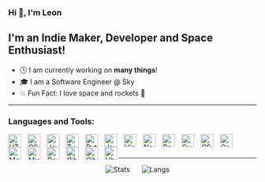 ### Hi 👋, I'm Leon

## I'm an Indie Maker, Developer and Space Enthusiast!
- 🕓 I am currently working on **many things**!
- 🎓 I am a Software Engineer @ Sky
- 💥 Fun Fact: I love space and rockets 🚀

---

### Languages and Tools:

<img align="left" alt="HTML5" width="26px" src="https://cdn.jsdelivr.net/gh/devicons/devicon/icons/html5/html5-original.svg" style="padding-right:10px;" />
<img align="left" alt="CSS3" width="26px" src="https://cdn.jsdelivr.net/gh/devicons/devicon/icons/css3/css3-original.svg" style="padding-right:10px;" />
<img align="left" alt="JavaScript" width="26px" src="https://cdn.jsdelivr.net/gh/devicons/devicon/icons/javascript/javascript-original.svg" style="padding-right:10px;" />
<img align="left" alt="TypeScript" width="26px" src="https://cdn.jsdelivr.net/gh/devicons/devicon/icons/typescript/typescript-original.svg" style="padding-right:10px;" />
<img align="left" alt="Python" width="26px" src="https://cdn.jsdelivr.net/gh/devicons/devicon/icons/python/python-original.svg" style="padding-right:10px;" />
<img align="left" alt="Java" width="26px" src="https://cdn.jsdelivr.net/gh/devicons/devicon/icons/java/java-original.svg" style="padding-right:10px;" />
<img align="left" alt="Visual Studio Code" width="26px" src="https://cdn.jsdelivr.net/gh/devicons/devicon/icons/vscode/vscode-original.svg" style="padding-right:10px;" />
<img align="left" alt="Node.js" width="26px" src="https://cdn.jsdelivr.net/gh/devicons/devicon/icons/nodejs/nodejs-original.svg" style="padding-right:10px;" />
<img align="left" alt="React" width="26px" src="https://cdn.jsdelivr.net/gh/devicons/devicon/icons/react/react-original.svg" style="padding-right:10px;" />
<img align="left" alt="Svelte" width="26px" src="https://cdn.jsdelivr.net/gh/devicons/devicon@latest/icons/svelte/svelte-original.svg" style="padding-right:10px;" />
<img align="left" alt="CSharp" width="26px" src="https://cdn.jsdelivr.net/gh/devicons/devicon@latest/icons/csharp/csharp-original.svg" style="padding-right:10px;" />
<img align="left" alt="Godot" width="26px" src="https://cdn.jsdelivr.net/gh/devicons/devicon@latest/icons/godot/godot-original.svg" style="padding-right:10px;" />
<img align="left" alt="MongoDB" width="26px" src="https://cdn.jsdelivr.net/gh/devicons/devicon/icons/mongodb/mongodb-original.svg" style="padding-right:10px;" />
<img align="left" alt="MySQL" width="26px" src="https://cdn.jsdelivr.net/gh/devicons/devicon/icons/mysql/mysql-original.svg" style="padding-right:10px;" />
<img align="left" alt="Postgres" width="26px" src="https://cdn.jsdelivr.net/gh/devicons/devicon@latest/icons/postgresql/postgresql-original.svg" style="padding-right:10px;" />
<img align="left" alt="Git" width="26px" src="https://cdn.jsdelivr.net/gh/devicons/devicon/icons/git/git-original.svg" style="padding-right:10px;" />
<picture>
  <source media="(prefers-color-scheme: dark)" srcset="https://raw.githubusercontent.com/l3dotdev/l3dotdev/refs/heads/main/github-original-white.svg" >
  <img align="left" alt="Github" width="26px" src="https://cdn.jsdelivr.net/gh/devicons/devicon@latest/icons/github/github-original.svg" style="padding-right:10px;" />
</picture>
<img align="left" alt="Ubuntu" width="26px" src="https://cdn.jsdelivr.net/gh/devicons/devicon@latest/icons/ubuntu/ubuntu-original.svg" />      

<br/>
<br/>

---

<div align="center">
  <picture>
    <source media="(prefers-color-scheme: dark)" srcset="https://github-readme-stats-red-nine-41.vercel.app/api?username=l3dotdev&count_private=true&theme=dark&custom_title=Leon's%20Github%20stats" style="padding-right:20px;" >
    <img valign="top" alt="Stats" src="https://github-readme-stats-red-nine-41.vercel.app/api?username=l3dotdev&count_private=true&theme=default&custom_title=Leon's%20Github%20stats" style="padding-right:20px;" />
  </picture>
  <picture>
    <source media="(prefers-color-scheme: dark)" srcset="https://github-readme-stats-red-nine-41.vercel.app/api/top-langs/?username=l3dotdev&theme=dark" >
    <img valign="top" alt="Langs" src="https://github-readme-stats-red-nine-41.vercel.app/api/top-langs/?username=l3dotdev&theme=default" />
  </picture>
</div>
